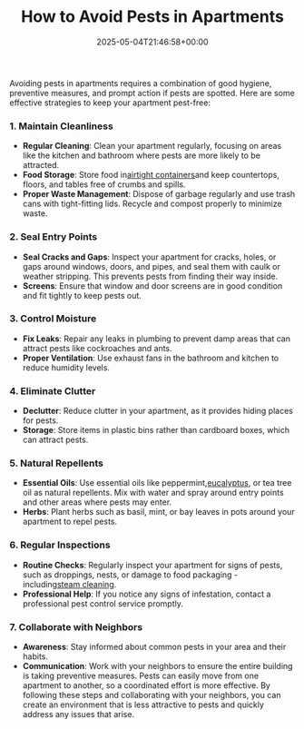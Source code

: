 ﻿---
layout: post
title: How to Avoid Pests in Apartments
date: '2025-05-04T21:46:58+00:00'
categories:
- Fleas
- Guide
- Mice
- Roaches
tags: []
slug: /how-to-avoid-pests-in-apartments/
lastmod: 2025-05-07T12:21:27+03:00
---

Avoiding pests in apartments requires a combination of good hygiene, preventive measures, and prompt action if pests are spotted. Here are some effective strategies to keep your apartment pest-free:
### 1. Maintain Cleanliness
- **Regular Cleaning**: Clean your apartment regularly, focusing on areas like the kitchen and bathroom where pests are more likely to be attracted.
- **Food Storage**: Store food in[airtight containers](https://pestpolicy.com/how-to-get-rid-of-cockroaches-in-apartments/)and keep countertops, floors, and tables free of crumbs and spills.
- **Proper Waste Management**: Dispose of garbage regularly and use trash cans with tight-fitting lids. Recycle and compost properly to minimize waste.
### 2. Seal Entry Points
- **Seal Cracks and Gaps**: Inspect your apartment for cracks, holes, or gaps around windows, doors, and pipes, and seal them with caulk or weather stripping. This prevents pests from finding their way inside.
- **Screens**: Ensure that window and door screens are in good condition and fit tightly to keep pests out.
### 3. Control Moisture
- **Fix Leaks**: Repair any leaks in plumbing to prevent damp areas that can attract pests like cockroaches and ants.
- **Proper Ventilation**: Use exhaust fans in the bathroom and kitchen to reduce humidity levels.
### 4. Eliminate Clutter
- **Declutter**: Reduce clutter in your apartment, as it provides hiding places for pests.
- **Storage**: Store items in plastic bins rather than cardboard boxes, which can attract pests.
### 5. Natural Repellents
- **Essential Oils**: Use essential oils like peppermint,[eucalyptus](https://pestpolicy.com/how-to-use-eucalyptus-oil-for-bed-bugs/), or tea tree oil as natural repellents. Mix with water and spray around entry points and other areas where pests may enter.
- **Herbs**: Plant herbs such as basil, mint, or bay leaves in pots around your apartment to repel pests.
### 6. Regular Inspections
- **Routine Checks**: Regularly inspect your apartment for signs of pests, such as droppings, nests, or damage to food packaging - including[steam cleaning](https://pestpolicy.com/best-steam-cleaner-for-fleas/).
- **Professional Help**: If you notice any signs of infestation, contact a professional pest control service promptly.
### 7. Collaborate with Neighbors
- **Awareness**: Stay informed about common pests in your area and their habits.
- **Communication**: Work with your neighbors to ensure the entire building is taking preventive measures. Pests can easily move from one apartment to another, so a coordinated effort is more effective.
By following these steps and collaborating with your neighbors, you can create an environment that is less attractive to pests and quickly address any issues that arise.